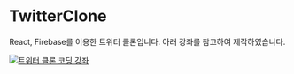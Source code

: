 # TwitterClone
React, Firebase를 이용한 트위터 클론입니다. 아래 강좌를 참고하여 제작하였습니다.

[![트위터 클론 코딩 강좌](https://img.youtube.com/vi/rJjaqSTzOxI/maxresdefault.jpg)](https://www.youtube.com/watch?v=rJjaqSTzOxI)
